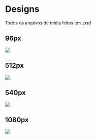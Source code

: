 # Designs
Todos os arquivos de mídia feitos em .psd

## 96px
<img src="https://media.discordapp.net/attachments/777395872568049695/1146981933474140290/96.png" />

## 512px
<img src="https://media.discordapp.net/attachments/777395872568049695/1146981933931302973/512.png" />

## 540px
<img src="https://media.discordapp.net/attachments/777395872568049695/1146981932597514270/540.png" />

## 1080px
<img src="https://media.discordapp.net/attachments/777395872568049695/1146981933142769834/1080.png?width=1920&height=1080" />
